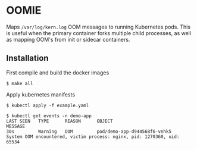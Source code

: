 # OOMIE

Maps `/var/log/kern.log` OOM messages to running Kubernetes pods. This is useful when the primary container forks multiple child processes, as well as mapping OOM's from init or sidecar containers.

## Installation

First compile and build the docker images

```
$ make all
```

Apply kubernetes manifests

```
$ kubectl apply -f example.yaml
```

```
$ kubectl get events -n demo-app
LAST SEEN   TYPE      REASON      OBJECT                         MESSAGE
30s         Warning   OOM         pod/demo-app-d944568f6-vnhk5   System OOM encountered, victim process: nginx, pid: 1270360, uid: 65534
```
